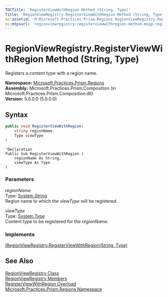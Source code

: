 ```yaml
---
TOCTitle: 'RegisterViewWithRegion Method (String, Type)'
Title: 'RegionViewRegistry.RegisterViewWithRegion Method (String, Type) (Microsoft.Practices.Prism.Regions)'
ms:assetid: 'M:Microsoft.Practices.Prism.Regions.RegionViewRegistry.RegisterViewWithRegion(System.String,System.Type)'
ms:mtpsurl: 'regionviewregistry-registerviewwithregion-method-mspp-regions.md'
---
```


# RegionViewRegistry.RegisterViewWithRegion Method (String, Type)

Registers a content type with a region name.

**Namespace:** [Microsoft.Practices.Prism.Regions](/patterns-practices/reference/mspp-regions-namespace)  
**Assembly:** Microsoft.Practices.Prism.Composition (in Microsoft.Practices.Prism.Composition.dll)  
**Version:** 5.0.0.0 (5.0.0.0)

## Syntax

```C#
public void RegisterViewWithRegion(
	string regionName,
	Type viewType
)
```

```VB
'Declaration
Public Sub RegisterViewWithRegion ( 
	regionName As String,
	viewType As Type
)
```

### Parameters

*regionName*  
Type: [System.String](http://msdn.microsoft.com/en-us/library/s1wwdcbf)  
Region name to which the *viewType* will be registered.

*viewType*  
Type: [System.Type](http://msdn.microsoft.com/en-us/library/42892f65)  
Content type to be registered for the *regionName*.

### Implements

[IRegionViewRegistry.RegisterViewWithRegion(String, Type)](/patterns-practices/reference/iregionviewregistry-registerviewwithregion-method-string-type-mspp-regions)

## See Also

[RegionViewRegistry Class](/patterns-practices/reference/regionviewregistry-class-mspp-regions)  
[RegionViewRegistry Members](/patterns-practices/reference/regionviewregistry-members-mspp-regions)  
[RegisterViewWithRegion Overload](/patterns-practices/reference/regionviewregistry-registerviewwithregion-method-mspp-regions)  
[Microsoft.Practices.Prism.Regions Namespace](/patterns-practices/reference/mspp-regions-namespace)  